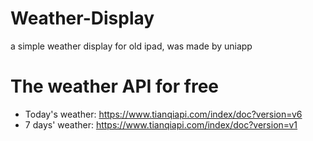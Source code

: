 # Weather-Display
a simple weather display for old ipad, was made by uniapp
# The weather API for free
* Today's weather: https://www.tianqiapi.com/index/doc?version=v6
* 7 days' weather: https://www.tianqiapi.com/index/doc?version=v1
